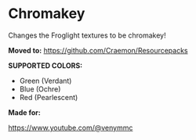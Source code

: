 # Chromakey
Changes the Froglight textures to be chromakey!

**Moved to:** https://github.com/Craemon/Resourcepacks

**SUPPORTED COLORS:**
- Green (Verdant)
- Blue (Ochre)
- Red (Pearlescent)


**Made for:**

https://www.youtube.com/@venymmc
